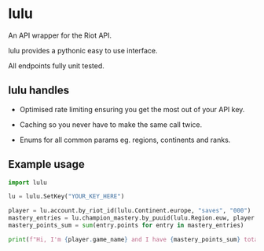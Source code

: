 # lulu
An API wrapper for the Riot API.

lulu provides a pythonic easy to use interface.

All endpoints fully unit tested.

## lulu handles

* Optimised rate limiting ensuring you get the most out of your API key.

* Caching so you never have to make the same call twice.

* Enums for all common params eg. regions, continents and ranks.

## Example usage

```py
import lulu

lu = lulu.SetKey("YOUR_KEY_HERE")

player = lu.account.by_riot_id(lulu.Continent.europe, "saves", "000")
mastery_entries = lu.champion_mastery.by_puuid(lulu.Region.euw, player.puuid)
mastery_points_sum = sum(entry.points for entry in mastery_entries)

print(f"Hi, I'm {player.game_name} and I have {mastery_points_sum} total mastery :)")
```
